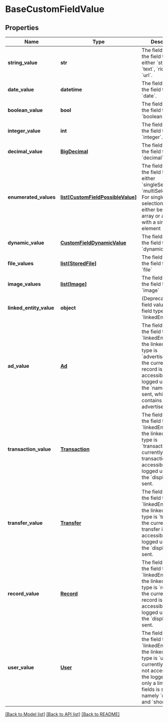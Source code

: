 # BaseCustomFieldValue

## Properties
Name | Type | Description | Notes
------------ | ------------- | ------------- | -------------
**string_value** | **str** | The field value if the field type is either &#x60;string&#x60;, &#x60;text&#x60;, &#x60;richText&#x60; or &#x60;url&#x60;.  | [optional] 
**date_value** | **datetime** | The field value if the field type is &#x60;date&#x60;.  | [optional] 
**boolean_value** | **bool** | The field value if the field type is &#x60;boolean&#x60;.  | [optional] 
**integer_value** | **int** | The field value if the field type is &#x60;integer&#x60;.  | [optional] 
**decimal_value** | [**BigDecimal**](BigDecimal.md) | The field value if the field type is &#x60;decimal&#x60;.  | [optional] 
**enumerated_values** | [**list[CustomFieldPossibleValue]**](CustomFieldPossibleValue.md) | The field value if the field type is either &#x60;singleSelection&#x60; or &#x60;multiSelection&#x60;. For single selections will either be an empty array or an array with a single element  | [optional] 
**dynamic_value** | [**CustomFieldDynamicValue**](CustomFieldDynamicValue.md) | The field value if the field type is &#x60;dynamicSelection&#x60;.  | [optional] 
**file_values** | [**list[StoredFile]**](StoredFile.md) | The field value if the field type is &#x60;file&#x60;  | [optional] 
**image_values** | [**list[Image]**](Image.md) | The field value if the field type is &#x60;image&#x60;  | [optional] 
**linked_entity_value** | **object** | (Deprecated) The field value if the field type is &#x60;linkedEntity&#x60;.  | [optional] 
**ad_value** | [**Ad**](Ad.md) | The field value if the field type is &#x60;linkedEntity&#x60; and the linked entity type is &#x60;advertisement&#x60;. If the currently set record is not accessible by the logged user, only the &#x60;name&#x60; field is sent, which contains the advertisement title.  | [optional] 
**transaction_value** | [**Transaction**](Transaction.md) | The field value if the field type is &#x60;linkedEntity&#x60; and the linked entity type is &#x60;transaction&#x60;. If the currently set transaction is not accessible by the logged user, only the &#x60;display&#x60; field is sent.  | [optional] 
**transfer_value** | [**Transfer**](Transfer.md) | The field value if the field type is &#x60;linkedEntity&#x60; and the linked entity type is &#x60;transfer&#x60;. If the currently set transfer is not accessible by the logged user, only the &#x60;display&#x60; field is sent.  | [optional] 
**record_value** | [**Record**](Record.md) | The field value if the field type is &#x60;linkedEntity&#x60; and the linked entity type is &#x60;record&#x60;. If the currently set record is not accessible by the logged user, only the &#x60;display&#x60; field is sent.  | [optional] 
**user_value** | [**User**](User.md) | The field value if the field type is &#x60;linkedEntity&#x60; and the linked entity type is &#x60;user&#x60;. If the currently set user is not accessible by the logged user, only a limited set of fields is sent, namely &#x60;display&#x60; and &#x60;shortDisplay&#x60;.  | [optional] 

[[Back to Model list]](../README.md#documentation-for-models) [[Back to API list]](../README.md#documentation-for-api-endpoints) [[Back to README]](../README.md)


